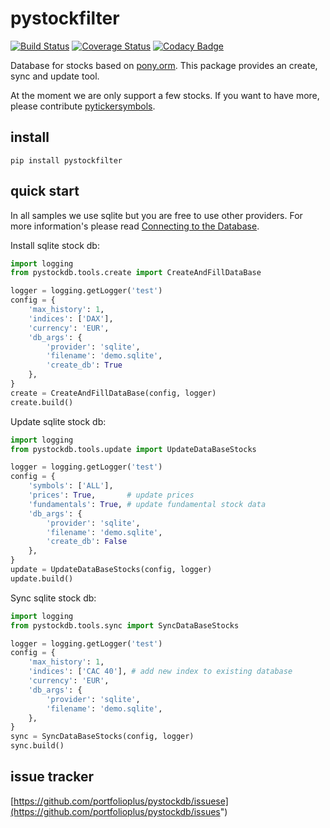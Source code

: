 # pystockfilter

[![Build Status](https://travis-ci.org/portfolioplus/pystockfilter.svg?branch=master)](https://travis-ci.org/portfolioplus/pystockfilter)
[![Coverage Status](https://coveralls.io/repos/github/portfolioplus/pystockfilter/badge.svg?branch=master)](https://coveralls.io/github/portfolioplus/pystockfilter?branch=master)
[![Codacy Badge](https://api.codacy.com/project/badge/Grade/07e6231a5a8c415a9f27736e02a286da)](https://www.codacy.com/app/SlashGordon/pystockfilter?utm_source=github.com&amp;utm_medium=referral&amp;utm_content=portfolioplus/pystockfilter&amp;utm_campaign=Badge_Grade)

Database for stocks based on [pony.orm](https://github.com/ponyorm/pony).
This package provides an create, sync and update tool.

At the moment we are only support a few stocks.
If you want to have more, please contribute [pytickersymbols](https://github.com/portfolioplus/pytickersymbols).

## install

```shell
pip install pystockfilter
```

## quick start

In all samples we use sqlite but you are free to use other providers.
For more information's please read [Connecting to the Database](https://docs.ponyorm.org/database.html).

Install sqlite stock db:

```python
import logging
from pystockdb.tools.create import CreateAndFillDataBase

logger = logging.getLogger('test')
config = {
    'max_history': 1,
    'indices': ['DAX'],
    'currency': 'EUR',
    'db_args': {
        'provider': 'sqlite',
        'filename': 'demo.sqlite',
        'create_db': True
    },
}
create = CreateAndFillDataBase(config, logger)
create.build()
```

Update sqlite stock db:

```python
import logging
from pystockdb.tools.update import UpdateDataBaseStocks

logger = logging.getLogger('test')
config = {
    'symbols': ['ALL'],
    'prices': True,       # update prices
    'fundamentals': True, # update fundamental stock data
    'db_args': {
        'provider': 'sqlite',
        'filename': 'demo.sqlite',
        'create_db': False
    },
}
update = UpdateDataBaseStocks(config, logger)
update.build()
```

Sync sqlite stock db:

```python
import logging
from pystockdb.tools.sync import SyncDataBaseStocks

logger = logging.getLogger('test')
config = {
    'max_history': 1,
    'indices': ['CAC 40'], # add new index to existing database
    'currency': 'EUR',
    'db_args': {
        'provider': 'sqlite',
        'filename': 'demo.sqlite',
    },
}
sync = SyncDataBaseStocks(config, logger)
sync.build()
```

## issue tracker

[https://github.com/portfolioplus/pystockdb/issuese](https://github.com/portfolioplus/pystockdb/issues")
